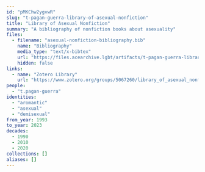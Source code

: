 ```yaml
---
id: "pMKChw2ygvwR"
slug: "t-pagan-guerra-library-of-asexual-nonfiction"
title: "Library of Asexual Nonfiction"
summary: "A bibliography of nonfiction books about asexuality"
files:
  - filename: "asexual-nonfiction-bibliography.bib"
    name: "Bibliography"
    media_type: "text/x-bibtex"
    url: "https://files.acearchive.lgbt/artifacts/t-pagan-guerra-library-of-asexual-nonfiction/asexual-nonfiction-bibliography.bib"
    hidden: false
links:
  - name: "Zotero Library"
    url: "https://www.zotero.org/groups/5067260/library_of_asexual_nonfiction/library"
people:
  - "t.pagan-guerra"
identities:
  - "aromantic"
  - "asexual"
  - "demisexual"
from_year: 1993
to_year: 2023
decades:
  - 1990
  - 2010
  - 2020
collections: []
aliases: []
---
```

